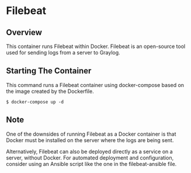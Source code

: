 # Filebeat

## Overview
This container runs Filebeat within Docker. Filebeat is an open-source tool used for sending logs from a server to Graylog.

## Starting The Container

This command runs a Filebeat container using docker-compose based on the image created by the Dockerfile.

```
$ docker-compose up -d
```

## Note

One of the downsides of running Filebeat as a Docker container is that Docker must be installed on the server where the logs are being sent.

Alternatively, Filebeat can also be deployed directly as a service on a server, without Docker. 
For automated deployment and configuration, consider using an Ansible script like the one in the filebeat-ansible file.

